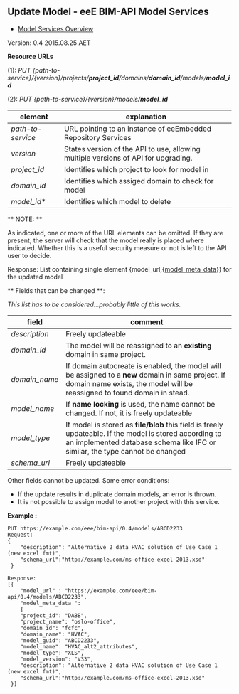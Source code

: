 ## Update Model - eeE BIM-API Model Services

* [Model Services Overview](./model_service.md)

Version: 0.4 2015.08.25 AET


**Resource URLs** 

(1): *PUT {path-to-service}/{version}/projects/**project_id**/domains/**domain_id**/models/**model_id***

(2): *PUT {path-to-service}/{version}/models/**model_id***

element | explanation
--------|-----------|
*path-to-service*	|URL pointing to an instance of eeEmbedded Repository Services|
*version*	|States version of the API to use, allowing multiple versions of API for upgrading.
*project_id*	|Identifies which project to look for model in 
*domain_id*	|Identifies which assiged domain to check for model 
*model_id**	| Identifies which model to delete


** NOTE: **

As indicated, one or more of the URL elements can be omitted. If they are present, the server will check that the model really is placed where indicated. Whether this is a useful security measure or not is left to the API user to decide.

Response: List containing single element {model_url,{[model_meta_data](./a_schemata/model_meta_data.md)}} for the updated model

** Fields that can be changed **:

*This list has to be considered...probably little of this works.*

field|comment
---|--
*description* | Freely updateable
*domain_id* | The model will be reassigned to an **existing** domain in same project. 
*domain_name* | If  domain autocreate is enabled, the model will be assigned to a **new** domain in same project. If domain name exists, the model will be reassigned to found domain in stead.
*model_name* | If **name locking** is used, the name cannot be changed. If not, it is freely updateable
*model_type* | If model is stored as **file/blob** this field is freely updateable. If the model is stored according to an implemented database schema like IFC or similar, the type cannot be changed
*schema_url*| Freely updateable

Other fields cannot be updated. Some error conditions:

* If the update results in duplicate domain models, an error is thrown.
* It is not possible to assign model to another project with this service.

**Example :**



```
PUT https://example.com/eee/bim-api/0.4/models/ABCD2233
Request:
{
	"description": "Alternative 2 data HVAC solution of Use Case 1 (new excel fmt)",
	"schema_url":"http://example.com/ms-office-excel-2013.xsd"
 }

Response:
[{
    "model_url" : "https://example.com/eee/bim-api/0.4/models/ABCD2233",
    "model_meta_data ":
    {
	"project_id": "DABB",
	"project_name": "oslo-office",
	"domain_id": "fcfc",
	"domain_name": "HVAC",
	"model_guid": "ABCD2233",
	"model_name": "HVAC_alt2_attributes",
	"model_type": "XLS",
	"model_version": "V33",
	"description": "Alternative 2 data HVAC solution of Use Case 1 (new excel fmt)",
	"schema_url":"http://example.com/ms-office-excel-2013.xsd"
 }]
```
